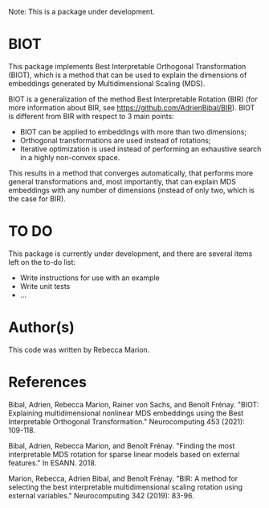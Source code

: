 Note: This is a package under development.

# BIOT

This package implements Best Interpretable Orthogonal Transformation (BIOT), which is a method that can be used to explain the dimensions of embeddings generated by Multidimensional Scaling (MDS). 

BIOT is a generalization of the method Best Interpretable Rotation (BIR) (for more information about BIR, see https://github.com/AdrienBibal/BIR). BIOT is different from BIR with respect to 3 main points:
* BIOT can be applied to embeddings with more than two dimensions;
* Orthogonal transformations are used instead of rotations;
* Iterative optimization is used instead of performing an exhaustive search in a highly non-convex space.

This results in a method that converges automatically, that performs more general transformations and, most importantly, that can explain MDS embeddings with any number of dimensions (instead of only two, which is the case for BIR).

# TO DO

This package is currently under development, and there are several items left on the to-do list:

* Write instructions for use with an example
* Write unit tests
* ...

# Author(s)

This code was written by Rebecca Marion.

# References 

Bibal, Adrien, Rebecca Marion, Rainer von Sachs, and Benoît Frénay. "BIOT: Explaining multidimensional nonlinear MDS embeddings using the Best Interpretable Orthogonal Transformation." Neurocomputing 453 (2021): 109-118.

Bibal, Adrien, Rebecca Marion, and Benoît Frénay. "Finding the most interpretable MDS rotation for sparse linear models based on external features." In ESANN. 2018.

Marion, Rebecca, Adrien Bibal, and Benoît Frénay. "BIR: A method for selecting the best interpretable multidimensional scaling rotation using external variables." Neurocomputing 342 (2019): 83-96.
